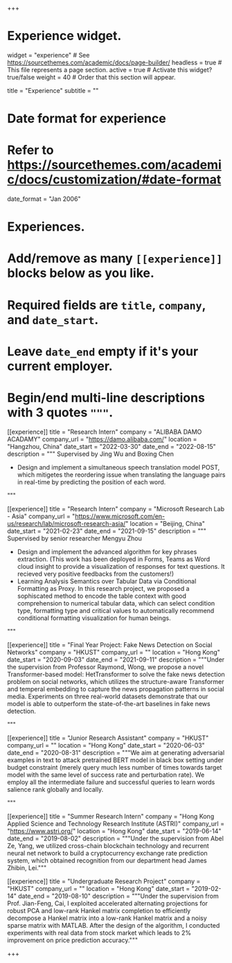 +++
# Experience widget.
widget = "experience"  # See https://sourcethemes.com/academic/docs/page-builder/
headless = true  # This file represents a page section.
active = true  # Activate this widget? true/false
weight = 40  # Order that this section will appear.

title = "Experience"
subtitle = ""

# Date format for experience
#   Refer to https://sourcethemes.com/academic/docs/customization/#date-format
date_format = "Jan 2006"

# Experiences.
#   Add/remove as many `[[experience]]` blocks below as you like.
#   Required fields are `title`, `company`, and `date_start`.
#   Leave `date_end` empty if it's your current employer.
#   Begin/end multi-line descriptions with 3 quotes `"""`.

[[experience]]
  title = "Research Intern"
  company = "ALIBABA DAMO ACADAMY"
  company_url = "https://damo.alibaba.com/"
  location = "Hangzhou, China"
  date_start = "2022-03-30"
  date_end = "2022-08-15"
  description = """ Supervised by Jing Wu and Boxing Chen
  * Design and implement a simultaneous speech translation model POST, which mitigetes the reordering issue when translating the language pairs in real-time by predicting the position of each word. 
  
  """

[[experience]]
  title = "Research Intern"
  company = "Microsoft Research Lab - Asia"
  company_url = "https://www.microsoft.com/en-us/research/lab/microsoft-research-asia/"
  location = "Beijing, China"
  date_start = "2021-02-23"
  date_end = "2021-09-15"
  description = """ Supervised by senior researcher Mengyu Zhou
  * Design and implement the advanced algorithm for key phrases extraction. (This work has been deployed in Forms, Teams as Word cloud insight to provide a visualization of responses for text questions. It recieved very positive feedbacks from the customers!)
  * Learning Analysis Semantics over Tabular Data via Conditional Formatting as Proxy. In this research project, we proposed a sophiscated method to encode the table context with good comprehension to numerical tabular data, which can select condition type, formatting type and critical values to automatically recommend conditional formatting visualization for human beings.  
  
  """
  
[[experience]]
  title = "Final Year Project: Fake News Detection on Social Networks"
  company = "HKUST"
  company_url = ""
  location = "Hong Kong"
  date_start = "2020-09-03"
  date_end = "2021-09-11"
  description = """Under the supervision from Professor Raymond, Wong, we propose a novel Transformer-based model: HetTransformer to solve the fake news detection problem on social networks, which utilizes the structure-aware Transformer and temperal embedding to capture the news propagation patterns in social media. Experiments on three real-world datasets demonstrate that our model is able to outperform the state-of-the-art baselines in fake news detection.
  
  """
  
[[experience]]
  title = "Junior Research Assistant"
  company = "HKUST"
  company_url = ""
  location = "Hong Kong"
  date_start = "2020-06-03"
  date_end = "2020-08-31"
  description = """We aim at generating adversarial examples in text to attack pretrained BERT model in black box setting under budget constraint (merely query much less number of times towards target model with the same level of success rate and perturbation rate). We employ all the intermediate failure and successful queries to learn words salience rank globally and locally.

  """

[[experience]]
  title = "Summer Research Intern"
  company = "Hong Kong Applied Science and Technology Research Institute (ASTRI)"
  company_url = "https://www.astri.org/"
  location = "Hong Kong"
  date_start = "2019-06-14"
  date_end = "2019-08-02"
  description = """Under the supervision from Abel Ze, Yang, we utilized cross-chain blockchain technology and recurrent neural net network to build a cryptocurrency exchange rate prediction system, which obtained recognition from our department head James Zhibin, Lei."""
  
 [[experience]]
  title = "Undergraduate Research Project"
  company = "HKUST"
  company_url = ""
  location = "Hong Kong"
  date_start = "2019-02-14"
  date_end = "2019-08-10"
  description = """Under the supervision from Prof. Jian-Feng, Cai, I exploited accelerated alternating projections for robust PCA and low-rank Hankel matrix completion to efficiently decompose a Hankel matrix into a low-rank Hankel matrix and a noisy sparse matrix with MATLAB. After the design of the algorithm, I conducted experiments with real data from stock market which leads to 2% improvement on price prediction accuracy."""

+++
